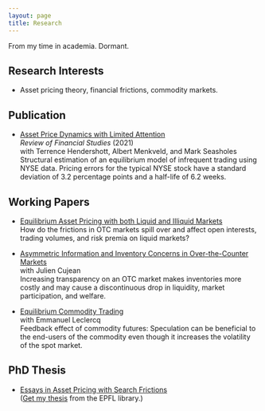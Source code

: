 ```yaml
---
layout: page
title: Research
---
```


From my time in academia. Dormant.

## Research Interests

* Asset pricing theory, financial frictions, commodity markets.

## Publication

* [Asset Price Dynamics with Limited Attention](https://ssrn.com/abstract=1651098)   
*Review of Financial Studies* (2021)    
with Terrence Hendershott, Albert Menkveld, and Mark Seasholes  
Structural estimation of an equilibrium model of infrequent trading using NYSE data. Pricing errors for the typical NYSE stock have a standard deviation of 3.2 percentage points and a half-life of 6.2 weeks.

## Working Papers 

* [Equilibrium Asset Pricing with both Liquid and Illiquid Markets](https://papers.ssrn.com/abstract=2464421)  
How do the frictions in OTC markets spill over and affect open interests, trading volumes, and risk premia on liquid markets?

* [Asymmetric Information and Inventory Concerns in Over-the-Counter Markets](https://papers.ssrn.com/abstract=2464399)  
with Julien Cujean  
Increasing transparency on an OTC market makes inventories more costly and may cause a discontinuous drop in liquidity, market participation, and welfare.

* [Equilibrium Commodity Trading](https://papers.ssrn.com/abstract=2464400)  
with Emmanuel Leclercq  
Feedback effect of commodity futures: Speculation can be beneficial to the end-users of the commodity even though it increases the volatility of the spot market.

## PhD Thesis

* [Essays in Asset Pricing with Search Frictions]({{site.baseurl}}/assets/prazDissertation.pdf)  
([Get my thesis](https://infoscience.epfl.ch/record/199802) from the EPFL library.)
